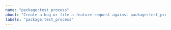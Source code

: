 ```yaml
---
name: "package:test_process"
about: "Create a bug or file a feature request against package:test_process."
labels: "package:test_process"
---
```

